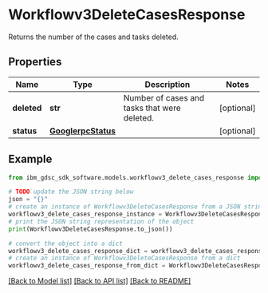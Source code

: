 # Workflowv3DeleteCasesResponse

Returns the number of the cases and tasks deleted.

## Properties

Name | Type | Description | Notes
------------ | ------------- | ------------- | -------------
**deleted** | **str** | Number of cases and tasks that were deleted. | [optional] 
**status** | [**GooglerpcStatus**](GooglerpcStatus.md) |  | [optional] 

## Example

```python
from ibm_gdsc_sdk_software.models.workflowv3_delete_cases_response import Workflowv3DeleteCasesResponse

# TODO update the JSON string below
json = "{}"
# create an instance of Workflowv3DeleteCasesResponse from a JSON string
workflowv3_delete_cases_response_instance = Workflowv3DeleteCasesResponse.from_json(json)
# print the JSON string representation of the object
print(Workflowv3DeleteCasesResponse.to_json())

# convert the object into a dict
workflowv3_delete_cases_response_dict = workflowv3_delete_cases_response_instance.to_dict()
# create an instance of Workflowv3DeleteCasesResponse from a dict
workflowv3_delete_cases_response_from_dict = Workflowv3DeleteCasesResponse.from_dict(workflowv3_delete_cases_response_dict)
```
[[Back to Model list]](../README.md#documentation-for-models) [[Back to API list]](../README.md#documentation-for-api-endpoints) [[Back to README]](../README.md)


